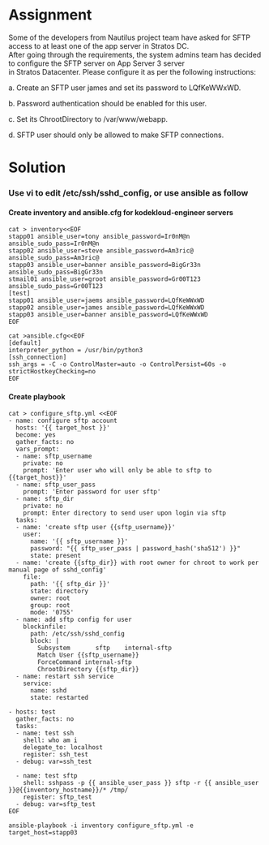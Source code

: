 # Assignment
Some of the developers from Nautilus project team have asked for SFTP access to at least one of the app server in Stratos DC.  
After going through the requirements, the system admins team has decided to configure the SFTP server on App Server 3 server  
in Stratos Datacenter. Please configure it as per the following instructions:


a. Create an SFTP user james and set its password to LQfKeWWxWD.

b. Password authentication should be enabled for this user.

c. Set its ChrootDirectory to /var/www/webapp.

d. SFTP user should only be allowed to make SFTP connections.

# Solution
### Use vi to edit /etc/ssh/sshd_config, or use ansible as follow

#### Create inventory and ansible.cfg for kodekloud-engineer servers
```
cat > inventory<<EOF
stapp01 ansible_user=tony ansible_password=Ir0nM@n ansible_sudo_pass=Ir0nM@n
stapp02 ansible_user=steve ansible_password=Am3ric@ ansible_sudo_pass=Am3ric@
stapp03 ansible_user=banner ansible_password=BigGr33n ansible_sudo_pass=BigGr33n
stmail01 ansible_user=groot ansible_password=Gr00T123 ansible_sudo_pass=Gr00T123
[test]
stapp01 ansible_user=jaems ansible_password=LQfKeWWxWD
stapp02 ansible_user=james ansible_password=LQfKeWWxWD
stapp03 ansible_user=banner ansible_password=LQfKeWWxWD
EOF

cat >ansible.cfg<<EOF
[default]
interpreter_python = /usr/bin/python3
[ssh_connection]
ssh_args = -C -o ControlMaster=auto -o ControlPersist=60s -o strictHostkeyChecking=no
EOF
```

#### Create playbook
```
cat > configure_sftp.yml <<EOF
- name: configure sftp account
  hosts: '{{ target_host }}'
  become: yes
  gather_facts: no
  vars_prompt:
  - name: sftp_username
    private: no
    prompt: 'Enter user who will only be able to sftp to {{target_host}}'
  - name: sftp_user_pass
    prompt: 'Enter password for user sftp'
  - name: sftp_dir
    private: no
    prompt: Enter directory to send user upon login via sftp
  tasks:
  - name: 'create sftp user {{sftp_username}}'
    user:
      name: '{{ sftp_username }}'
      password: "{{ sftp_user_pass | password_hash('sha512') }}"
      state: present
  - name: 'create {{sftp_dir}} with root owner for chroot to work per manual page of sshd_config'
    file:
      path: '{{ sftp_dir }}'
      state: directory
      owner: root
      group: root
      mode: '0755'
  - name: add sftp config for user
    blockinfile:
      path: /etc/ssh/sshd_config
      block: |
        Subsystem       sftp    internal-sftp
        Match User {{sftp_username}}
        ForceCommand internal-sftp
        ChrootDirectory {{sftp_dir}}
  - name: restart ssh service
    service:
      name: sshd
      state: restarted

- hosts: test
  gather_facts: no
  tasks:
  - name: test ssh
    shell: who am i
    delegate_to: localhost
    register: ssh_test
  - debug: var=ssh_test
  
  - name: test sftp
    shell: sshpass -p {{ ansible_user_pass }} sftp -r {{ ansible_user }}@{{inventory_hostname}}/* /tmp/
    register: sftp_test
  - debug: var=sftp_test
EOF

ansible-playbook -i inventory configure_sftp.yml -e target_host=stapp03
```
